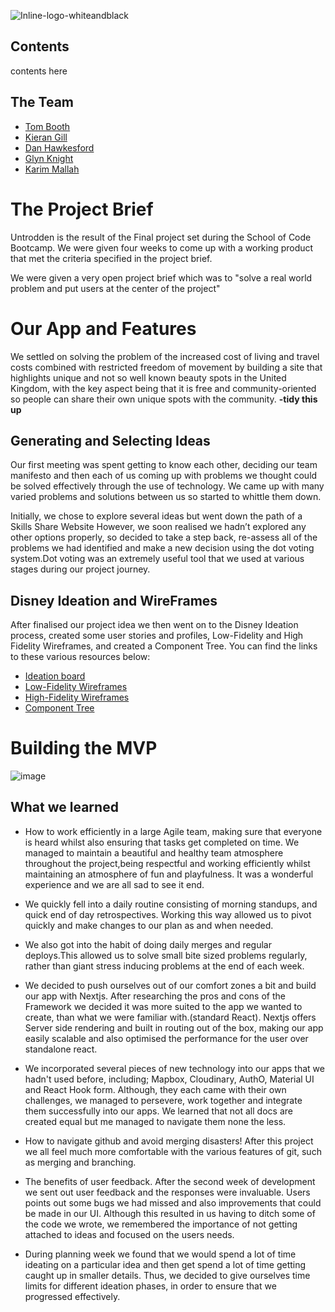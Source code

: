 ![Inline-logo-whiteandblack](https://user-images.githubusercontent.com/82081817/184133754-b1eb21a9-9ec0-44ee-ad1d-b0f2c00c032a.png)

## Contents

contents here

## The Team

- [Tom Booth](https://github.com/Plume93)
- [Kieran Gill](https://github.com/KieranWebDev)
- [Dan Hawkesford](https://github.com/dhawkesford/)
- [Glyn Knight](glyn_knight@hotmail.com)
- [Karim Mallah](https://github.com/kmallah)


# The Project Brief 

Untrodden is the result of the Final project set during the School of Code Bootcamp. We were given four weeks to come up with a working product that met the criteria specified in the project brief.

We were given a very open project brief which was to "solve a real world problem and put users at the center of the project"

# Our App and Features

We settled on solving the problem of the increased cost of living and travel costs combined with restricted freedom of movement by building a site that highlights unique and not so well known beauty spots in the United Kingdom, with the key aspect being that it is free and community-oriented so people can share their own unique spots with the community.  <strong>-tidy this up</strong>


## Generating and Selecting Ideas

Our first meeting was spent getting to know each other, deciding our team manifesto and then each of us coming up with problems we thought could be solved effectively through the use of technology. We came up with many varied problems and solutions between us so started to whittle them down.

Initially, we chose to explore several ideas but went down the path of a Skills Share Website However, we soon realised we hadn’t explored any other options properly, so decided to take a step back, re-assess all of the problems we had identified and make a new decision using the dot voting system.Dot voting was an extremely useful tool that we used at various stages during our project journey.



## Disney Ideation and WireFrames

After finalised our project idea we then went on to the Disney Ideation process, created some user stories and profiles, Low-Fidelity and High Fidelity Wireframes, and created a Component Tree.
You can find the links to these various resources below:

- [Ideation board](https://jamboard.google.com/d/1lsXeeJTVmYh1VJCgCAojFYTQxRpDGyqBr-EigMhBPno/edit?usp=sharing)
- [Low-Fidelity Wireframes](https://miro.com/app/board/uXjVOkLFgCE=/?share_link_id=588061726593)
- [High-Fidelity Wireframes](https://www.figma.com/file/Wa6jdblUvjxNHAfYXDnrf8/Untrodden-High-Fidelity-Fireframe?node-id=0%3A1)
- [Component Tree](https://miro.com/app/board/uXjVOkbsGTE=/?share_link_id=816367154564)

# Building the MVP

![image](https://user-images.githubusercontent.com/82081817/184134868-0ea946b6-5f7a-4603-a216-4fbb78c51a09.png)

## What we learned

- How to work efficiently in a large Agile team, making sure that everyone is heard whilst also ensuring that tasks get completed on time. We managed to maintain a beautiful and healthy team atmosphere throughout the project,being respectful and working efficiently whilst maintaining an atmosphere of fun and playfulness. It was a wonderful experience and we are all sad to see it end.

- We quickly fell into a daily routine consisting of morning standups, and quick end of day retrospectives. Working this way allowed us to pivot quickly and make changes to our plan as and when needed.

- We also got into the habit of doing daily merges and regular deploys.This allowed us to solve small bite sized problems regularly, rather than giant stress inducing problems at the end of each week.

- We decided to push ourselves out of our comfort zones a bit and build our app with Nextjs. After researching the pros and cons of the Framework we decided it was more suited to the app we wanted to create, than what we were familiar with.(standard React). Nextjs offers Server side rendering and built in routing out of the box, making our app easily scalable and also optimised the performance for the user over standalone react.

- We incorporated several pieces of new technology into our apps that we hadn't used before, including; Mapbox, Cloudinary, AuthO, Material UI and React Hook form. Although, they each came with their own challenges, we managed to persevere, work together and integrate them successfully into our apps. We learned that not all docs are created equal but me managed to navigate them none the less.

- How to navigate github and avoid merging disasters! After this project we all feel much more comfortable with the various features of git, such as merging and branching.

- The benefits of user feedback. After the second week of development we sent out user feedback and the responses were invaluable. Users points out some bugs we had missed and also improvements that could be made in our UI. Although this resulted in us having to ditch some of the code we wrote, we remembered the importance of not getting attached to ideas and focused on the users needs.

- During planning week we found that we would spend a lot of time ideating on a particular idea and then get spend a lot of time getting caught up in smaller details. Thus, we decided to give ourselves time limits for different ideation phases, in order to ensure that we progressed effectively.
